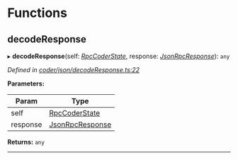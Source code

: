 

# Functions

<a id="decoderesponse"></a>

##  decodeResponse

▸ **decodeResponse**(self: *[RpcCoderState](_coder_json_types_d_.md#rpccoderstate)*, response: *[JsonRpcResponse](_types_d_.md#jsonrpcresponse)*): `any`

*Defined in [coder/json/decodeResponse.ts:22](https://github.com/polkadot-js/api/blob/2f60ba0/packages/api-provider/src/coder/json/decodeResponse.ts#L22)*

**Parameters:**

| Param | Type |
| ------ | ------ |
| self | [RpcCoderState](_coder_json_types_d_.md#rpccoderstate) |
| response | [JsonRpcResponse](_types_d_.md#jsonrpcresponse) |

**Returns:** `any`

___

